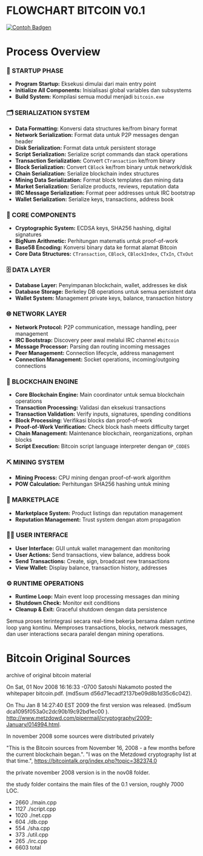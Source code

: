 # FLOWCHART BITCOIN V0.1

[![Contoh Badgen](https://badgen.net/badge/Adobe%20Stock/View?color=d3d3d3&icon=https://raw.githubusercontent.com/under-project/logo/refs/heads/main/adobe-stock-icon.svg)](https://github.com/username/repository)

# Process Overview

### 🚀 STARTUP PHASE
- **Program Startup:** Eksekusi dimulai dari main entry point
- **Initialize All Components:** Inisialisasi global variables dan subsystems
- **Build System:** Kompilasi semua modul menjadi `bitcoin.exe`

### 🗂 SERIALIZATION SYSTEM
- **Data Formatting:** Konversi data structures ke/from binary format
- **Network Serialization:** Format data untuk P2P messages dengan header
- **Disk Serialization:** Format data untuk persistent storage
- **Script Serialization:** Serialize script commands dan stack operations
- **Transaction Serialization:** Convert `CTransaction` ke/from binary
- **Block Serialization:** Convert `CBlock` ke/from binary untuk network/disk
- **Chain Serialization:** Serialize blockchain index structures
- **Mining Data Serialization:** Format block templates dan mining data
- **Market Serialization:** Serialize products, reviews, reputation data
- **IRC Message Serialization:** Format peer addresses untuk IRC bootstrap
- **Wallet Serialization:** Serialize keys, transactions, address book

### 🔐 CORE COMPONENTS
- **Cryptographic System:** ECDSA keys, SHA256 hashing, digital signatures
- **BigNum Arithmetic:** Perhitungan matematis untuk proof-of-work
- **Base58 Encoding:** Konversi binary data ke format alamat Bitcoin
- **Core Data Structures:** `CTransaction`, `CBlock`, `CBlockIndex`, `CTxIn`, `CTxOut`

### 🗄️ DATA LAYER
- **Database Layer:** Penyimpanan blockchain, wallet, addresses ke disk
- **Database Storage:** Berkeley DB operations untuk semua persistent data
- **Wallet System:** Management private keys, balance, transaction history

### 🌐 NETWORK LAYER
- **Network Protocol:** P2P communication, message handling, peer management
- **IRC Bootstrap:** Discovery peer awal melalui IRC channel `#bitcoin`
- **Message Processor:** Parsing dan routing incoming messages
- **Peer Management:** Connection lifecycle, address management
- **Connection Management:** Socket operations, incoming/outgoing connections

### 🔄 BLOCKCHAIN ENGINE
- **Core Blockchain Engine:** Main coordinator untuk semua blockchain operations
- **Transaction Processing:** Validasi dan eksekusi transactions
- **Transaction Validation:** Verify inputs, signatures, spending conditions
- **Block Processing:** Verifikasi blocks dan proof-of-work
- **Proof-of-Work Verification:** Check block hash meets difficulty target
- **Chain Management:** Maintenance blockchain, reorganizations, orphan blocks
- **Script Execution:** Bitcoin script language interpreter dengan `OP_CODES`

### ⛏ MINING SYSTEM
- **Mining Process:** CPU mining dengan proof-of-work algorithm
- **POW Calculation:** Perhitungan SHA256 hashing untuk mining

### 🛒 MARKETPLACE
- **Marketplace System:** Product listings dan reputation management
- **Reputation Management:** Trust system dengan atom propagation

### 🧑‍💻 USER INTERFACE
- **User Interface:** GUI untuk wallet management dan monitoring
- **User Actions:** Send transactions, view balance, address book
- **Send Transactions:** Create, sign, broadcast new transactions
- **View Wallet:** Display balance, transaction history, addresses

### ⚙️ RUNTIME OPERATIONS
- **Runtime Loop:** Main event loop processing messages dan mining
- **Shutdown Check:** Monitor exit conditions
- **Cleanup & Exit:** Graceful shutdown dengan data persistence

Semua proses terintegrasi secara real-time bekerja bersama dalam runtime loop yang kontinu. Memproses transactions, blocks, network messages, dan user interactions secara paralel dengan mining operations.


# Bitcoin Original Sources

archive of original bitcoin material

On Sat, 01 Nov 2008 16:16:33 -0700 Satoshi Nakamoto posted the whitepaper bitcoin.pdf. (md5sum d56d71ecadf2137be09d8b1d35c6c042).

On Thu Jan 8 14:27:40 EST 2009 the first version was released. (md5sum dca1095f053a0c2dc90b19c92bd1ec00 ). http://www.metzdowd.com/pipermail/cryptography/2009-January/014994.html.

In november 2008 some sources were distributed privately

"This is the Bitcoin sources from November 16, 2008 - a few months before the current blockchain began.". "I was on the Metzdowd cryptography list at that time.", https://bitcointalk.org/index.php?topic=382374.0 

the private november 2008 version is in the nov08 folder.

the study folder contains the main files of the 0.1 version, roughly 7000 LOC.

*  2660 ./main.cpp
*  1127 ./script.cpp
*  1020 ./net.cpp
*   604 ./db.cpp
*   554 ./sha.cpp
*   373 ./util.cpp
*   265 ./irc.cpp
*  6603 total
